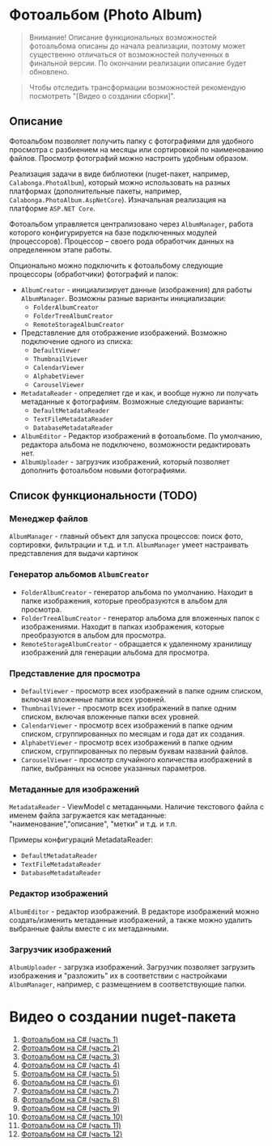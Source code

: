 # Фотоальбом (Photo Album)

> Внимание! Описание функциональных возможностей фотоальбома описаны до начала реализации, поэтому может существенно отличаться от возможностей полученных в финальной версии. По окончании реализации описание будет обновлено. 

> Чтобы отследить трансформации возможностей рекомендую посмотреть "[Видео о создании сборки]".

## Описание

Фотоальбом позволяет получить папку с фотографиями для удобного просмотра с разбиением на месяцы или сортировкой по наименованию файлов. Просмотр фотографий можно настроить удобным образом.

Реализация задачи в виде библиотеки (nuget-пакет, например, `Calabonga.PhotoAlbum`), который можно использовать на разных платформах (дополнительные пакеты, например, `Calabonga.PhotoAlbum.AspNetCore`). Изначальная реализация на платформе `ASP.NET Core`.

Фотоальбом управляется централизовано через `AlbumManager`, работа которого конфигурируется на базе подключенных модулей (процессоров). Процессор – своего рода обработчик данных на определенном этапе работы.

Опционально можно подключить к фотоальбому следующие процессоры (обработчики) фотографий и папок:

* `AlbumCreator` - инициализирует данные (изображения) для работы `AlbumManager`. Возможны разные варианты инициализации:
  * `FolderAlbumCreator`
  * `FolderTreeAlbumCreator`
  * `RemoteStorageAlbumCreator`
* Представление для отображение изображений. Возможно подключение одного из списка:
  * `DefaultViewer`
  * `ThumbnailViewer`
  * `CalendarViewer`
  * `AlphabetViewer`
  * `CarouselViewer`
* `MetadataReader` - определяет где и как, и вообще нужно ли получать метаданные к фотографиям. Возможные следующие варианты:
  * `DefaultMetadataReader`
  * `TextFileMetadataReader`
  * `DatabaseMetadataReader`
* `AlbumEditor` - Редактор изображений в фотоальбоме. По умолчанию, редактора альбома не подключено, возможности редактировать нет.
* `AlbumUploader` - загрузчик изображений, который позволяет дополнить фотоальбом новыми фотографиями.

## Список функциональности (TODO)

### Менеджер файлов

`AlbumManager` - главный объект для запуска процессов: поиск фото, сортировки, фильтрации и т.д. и т.п. `AlbumManager` умеет настраивать представления для выдачи картинок

### Генератор альбомов `AlbumCreator`

* `FolderAlbumCreator` - генератор альбома по умолчанию. Находит в папке изображения, которые преобразуются в альбом для просмотра.
* `FolderTreeAlbumCreator` - генератор альбома для вложенных папок с изображениями. Находит в папках изображения, которые преобразуются в альбом для просмотра.
* `RemoteStorageAlbumCreator` - обращается к удаленному хранилищу изображений для генерации альбома для просмотра.

### Представление для просмотра

* `DefaultViewer` - просмотр всех изображений в папке одним списком, включая вложенные папки всех уровней.
* `ThumbnailViewer` - просмотр всех изображений в папке одним списком, включая вложенные папки всех уровней.
* `CalendarViewer` - просмотр всех изображений в папке одним списком, сгруппированных по месяцам и года дат их создания.
* `AlphabetViewer` - просмотр всех изображений в папке одним списком, сгруппированных по первым буквам названий файлов.
* `CarouselViewer` - просмотр случайного количества изображений в папке, выбранных на основе указанных параметров.

### Метаданные для изображений

`MetadataReader` - ViewModel c метаданными. Наличие текстового файла с именем файла загружается как метаданные: "наименование","описание", "метки" и т.д. и т.п.

Примеры конфигураций MetadataReader:

* `DefaultMetadataReader`
* `TextFileMetadataReader`
* `DatabaseMetadataReader`

### Редактор изображений

`AlbumEditor` - редактор изображений. В редакторе изображений можно создать/изменить метаданные изображений, а также можно удалить выбранные файлы вместе с их метаданными.

### Загрузчик изображений

`AlbumUploader` - загрузка изображений. Загрузчик позволяет загрузить изображения и "разложить" их в соответствии с настройками `AlbumManager`, например, с размещением в соответствующие папки.

# Видео о создании nuget-пакета

1. [Фотоальбом на C# (часть 1)](https://www.calabonga.net/blog/post/photoalbum-csharp-1)
2. [Фотоальбом на C# (часть 2)](https://www.calabonga.net/blog/post/photoalbum-csharp-2)
3. [Фотоальбом на C# (часть 3)](https://www.calabonga.net/blog/post/photoalbum-csharp-3)
4. [Фотоальбом на C# (часть 4)](https://www.calabonga.net/blog/post/photoalbum-csharp-4)
5. [Фотоальбом на C# (часть 5)](https://www.calabonga.net/blog/post/photoalbum-csharp-5)
6. [Фотоальбом на C# (часть 6)](https://www.calabonga.net/blog/post/photoalbum-csharp-6)
7. [Фотоальбом на C# (часть 7)](https://www.calabonga.net/blog/post/photoalbum-csharp-7)
8. [Фотоальбом на C# (часть 8)](https://www.calabonga.net/blog/post/photoalbum-csharp-8)
9. [Фотоальбом на C# (часть 9)](https://www.calabonga.net/blog/post/photoalbum-csharp-9)
10. [Фотоальбом на C# (часть 10)](https://www.calabonga.net/blog/post/photoalbum-csharp-10)
11. [Фотоальбом на C# (часть 11)](https://www.calabonga.net/blog/post/photoalbum-csharp-11)
12. [Фотоальбом на C# (часть 12)](https://www.calabonga.net/blog/post/photoalbum-csharp-12)





